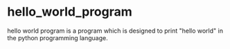 # hello_world_program
hello world program is a program which is designed to print "hello world" in the python programming language.
